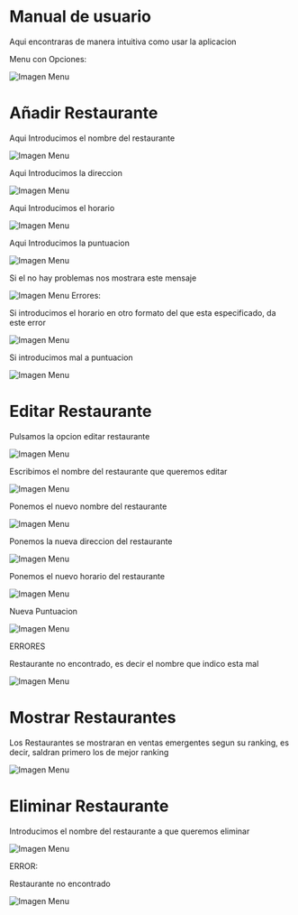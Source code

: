 # Manual de usuario

Aqui encontraras de manera intuitiva como usar la aplicacion

Menu con Opciones:


![Imagen Menu](/src/org/ripadbaisor/documentacion/imagenes/menu.png "Aqui Esta el menu Principal")

# Añadir Restaurante

Aqui Introducimos el nombre del restaurante


![Imagen Menu](/src/org/ripadbaisor/documentacion/imagenes/aniadirRestaurante.png )

Aqui Introducimos la direccion


![Imagen Menu](/src/org/ripadbaisor/documentacion/imagenes/direccion.png )

Aqui Introducimos el horario


![Imagen Menu](/src/org/ripadbaisor/documentacion/imagenes/horario.png )

Aqui Introducimos la puntuacion


![Imagen Menu](/src/org/ripadbaisor/documentacion/imagenes/puntuacion.png)


Si el no hay problemas nos mostrara este mensaje


![Imagen Menu](/src/org/ripadbaisor/documentacion/imagenes/finalizarAniadirRestaurante.png)
Errores:


Si introducimos el horario en otro formato del que esta especificado, da este error


![Imagen Menu](/src/org/ripadbaisor/documentacion/imagenes/errorHorario.png )


Si introducimos mal a puntuacion


![Imagen Menu](/src/org/ripadbaisor/documentacion/imagenes/errorPuntuacion.png )

# Editar Restaurante

Pulsamos la opcion editar restaurante


![Imagen Menu](/src/org/ripadbaisor/documentacion/imagenes/editarRestaurante.png )


Escribimos el nombre del restaurante que queremos editar


![Imagen Menu](/src/org/ripadbaisor/documentacion/imagenes/editarNombre.png )


Ponemos el nuevo nombre del restaurante


![Imagen Menu](/src/org/ripadbaisor/documentacion/imagenes/nuevoNombre.png )


Ponemos la nueva direccion del restaurante


![Imagen Menu](/src/org/ripadbaisor/documentacion/imagenes/nuveaDireccion.png)


Ponemos el nuevo horario del restaurante


![Imagen Menu](/src/org/ripadbaisor/documentacion/imagenes/nuevoHorario.png )


Nueva Puntuacion



![Imagen Menu](/src/org/ripadbaisor/documentacion/imagenes/nuevoPuntuacion.png )

ERRORES


Restaurante no encontrado, es decir el nombre que indico esta mal


![Imagen Menu](/src/org/ripadbaisor/documentacion/imagenes/errorNoEncontrarRestaurante.png)


# Mostrar Restaurantes

Los Restaurantes se mostraran en ventas emergentes segun su ranking, es decir, saldran primero los de mejor ranking

![Imagen Menu](/src/org/ripadbaisor/documentacion/imagenes/mostrarRestaurantesEjemplo.png)


# Eliminar Restaurante

Introducimos el nombre del restaurante a que queremos eliminar


![Imagen Menu](/src/org/ripadbaisor/documentacion/imagenes/eliminarRestauranteNombreValidacion.png)

ERROR: 

Restaurante no encontrado


![Imagen Menu](/src/org/ripadbaisor/documentacion/imagenes/errorNoEncontrarRestaurante.png)



